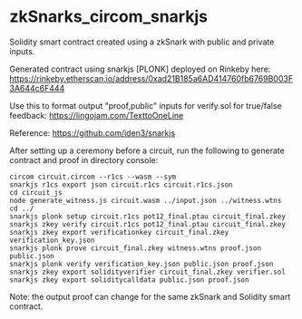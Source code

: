 # zkSnarks_circom_snarkjs

Solidity smart contract created using a zkSnark with public and private inputs.

Generated contract using snarkjs [PLONK] deployed on Rinkeby here: https://rinkeby.etherscan.io/address/0xad21B185a6AD414760fb6769B003F3A644c6F444

Use this to format output "proof,public" inputs for verify.sol for true/false feedback: https://lingojam.com/TexttoOneLine

Reference: https://github.com/iden3/snarkjs

After setting up a ceremony before a circuit, run the following to generate contract and proof in directory console:

    circom circuit.circom --r1cs --wasm --sym
    snarkjs r1cs export json circuit.r1cs circuit.r1cs.json
    cd circuit_js
    node generate_witness.js circuit.wasm ../input.json ../witness.wtns
    cd ../
    snarkjs plonk setup circuit.r1cs pot12_final.ptau circuit_final.zkey
    snarkjs zkey verify circuit.r1cs pot12_final.ptau circuit_final.zkey
    snarkjs zkey export verificationkey circuit_final.zkey verification_key.json
    snarkjs plonk prove circuit_final.zkey witness.wtns proof.json public.json
    snarkjs plonk verify verification_key.json public.json proof.json
    snarkjs zkey export solidityverifier circuit_final.zkey verifier.sol
    snarkjs zkey export soliditycalldata public.json proof.json

Note: the output proof can change for the same zkSnark and Solidity smart contract.

